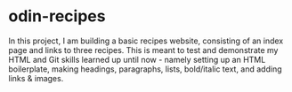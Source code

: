 # odin-recipes

In this project, I am building a basic recipes website, consisting of an index page and links to three recipes. This is meant to test and demonstrate my HTML and Git skills learned up until now - namely setting up an HTML boilerplate, making headings, paragraphs, lists, bold/italic text, and adding links & images.